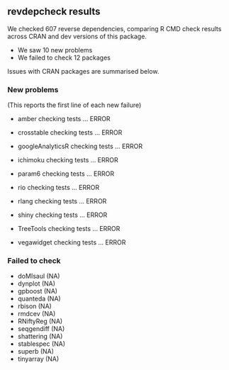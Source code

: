 ## revdepcheck results

We checked 607 reverse dependencies, comparing R CMD check results across CRAN and dev versions of this package.

 * We saw 10 new problems
 * We failed to check 12 packages

Issues with CRAN packages are summarised below.

### New problems
(This reports the first line of each new failure)

* amber
  checking tests ... ERROR

* crosstable
  checking tests ... ERROR

* googleAnalyticsR
  checking tests ... ERROR

* ichimoku
  checking tests ... ERROR

* param6
  checking tests ... ERROR

* rio
  checking tests ... ERROR

* rlang
  checking tests ... ERROR

* shiny
  checking tests ... ERROR

* TreeTools
  checking tests ... ERROR

* vegawidget
  checking tests ... ERROR

### Failed to check

* doMIsaul   (NA)
* dynplot    (NA)
* gpboost    (NA)
* quanteda   (NA)
* rbison     (NA)
* rmdcev     (NA)
* RNiftyReg  (NA)
* seqgendiff (NA)
* shattering (NA)
* stablespec (NA)
* superb     (NA)
* tinyarray  (NA)
